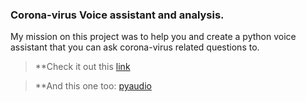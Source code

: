 ### Corona-virus Voice assistant and analysis.

My mission on this project was to help you and create a python voice assistant that you can ask corona-virus related questions to.
> **Check it out this [link](https://www.lfd.uci.edu/~gohlke/pythonlibs/#pyaudio)

> **And this one too: [pyaudio](https://www.lfd.uci.edu/~gohlke/pythonlibs/#pyaudio)
